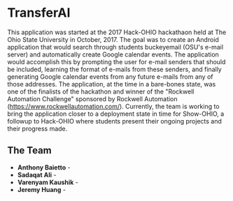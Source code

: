 # TransferAI

This application was started at the 2017 Hack-OHIO hackathaon held at The Ohio State University in October, 2017. The goal was to create an Android application that would search through students buckeyemail (OSU's e-mail server) and automatically create Google calendar events. The application would accomplish this by prompting the user for e-mail senders that should be included, learning the format of e-mails from these senders, and finally generating Google calendar events from any future e-mails from any of those addresses. The application, at the time in a bare-bones state, was one of the finalists of the hackathon and winner of the "Rockwell Automation Challenge" sponsored by Rockwell Automation (https://www.rockwellautomation.com/). Currently, the team is working to bring the application closer to a deployment state in time for Show-OHIO, a followup to Hack-OHIO where students present their ongoing projects and their progress made.

## The Team

* **Anthony Baietto** - 
* **Sadaqat Ali** - 
* **Varenyam Kaushik** - 
* **Jeremy Huang** - 
